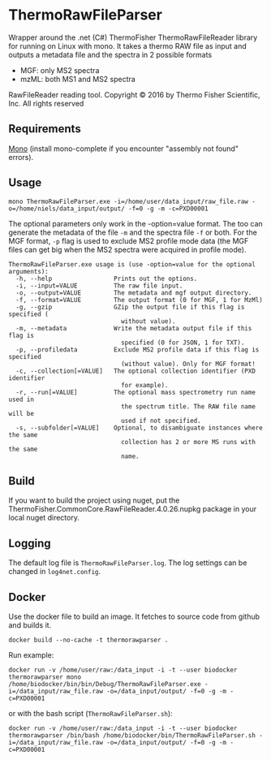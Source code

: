 # ThermoRawFileParser

Wrapper around the .net (C#) ThermoFisher ThermoRawFileReader library for running on Linux with mono. It takes a thermo RAW file as input and outputs a metadata file and the spectra in 2 possible formats
* MGF: only MS2 spectra
* mzML: both MS1 and MS2 spectra

RawFileReader reading tool. Copyright © 2016 by Thermo Fisher Scientific, Inc. All rights reserved

## Requirements
[Mono](https://www.mono-project.com/download/stable/#download-lin) (install mono-complete if you encounter "assembly not found" errors).

## Usage
```
mono ThermoRawFileParser.exe -i=/home/user/data_input/raw_file.raw -o=/home/niels/data_input/output/ -f=0 -g -m -c=PXD00001
```
The optional parameters only work in the -option=value format. The too can generate the metadata of the file `-m` and the spectra file `-f` or both. For the MGF format, `-p` flag is used to exclude MS2 profile mode data (the MGF files can get big when the MS2 spectra were acquired in profile mode). 

```
ThermoRawFileParser.exe usage is (use -option=value for the optional arguments):
  -h, --help                 Prints out the options.
  -i, --input=VALUE          The raw file input.
  -o, --output=VALUE         The metadata and mgf output directory.
  -f, --format=VALUE         The output format (0 for MGF, 1 for MzMl)
  -g, --gzip                 GZip the output file if this flag is specified (
                               without value).
  -m, --metadata             Write the metadata output file if this flag is
                               specified (0 for JSON, 1 for TXT).
  -p, --profiledata          Exclude MS2 profile data if this flag is specified
                               (without value). Only for MGF format!
  -c, --collection[=VALUE]   The optional collection identifier (PXD identifier
                               for example).
  -r, --run[=VALUE]          The optional mass spectrometry run name used in
                               the spectrum title. The RAW file name will be
                               used if not specified.
  -s, --subfolder[=VALUE]    Optional, to disambiguate instances where the same
                               collection has 2 or more MS runs with the same
                               name.
```

## Build

If you want to build the project using nuget, put the ThermoFisher.CommonCore.RawFileReader.4.0.26.nupkg package in your local nuget directory.

## Logging

The default log file is `ThermoRawFileParser.log`. The log settings can be changed in `log4net.config`.

## Docker

Use the docker file to build an image. It fetches to source code from github and builds it.
```
docker build --no-cache -t thermorawparser .
```
Run example:
```
docker run -v /home/user/raw:/data_input -i -t --user biodocker thermorawparser mono /home/biodocker/bin/bin/Debug/ThermoRawFileParser.exe -i=/data_input/raw_file.raw -o=/data_input/output/ -f=0 -g -m -c=PXD00001
```
or with the bash script (`ThermoRawFileParser.sh`):
```
docker run -v /home/user/raw:/data_input -i -t --user biodocker thermorawparser /bin/bash /home/biodocker/bin/ThermoRawFileParser.sh -i=/data_input/raw_file.raw -o=/data_input/output/ -f=0 -g -m -c=PXD00001
```
